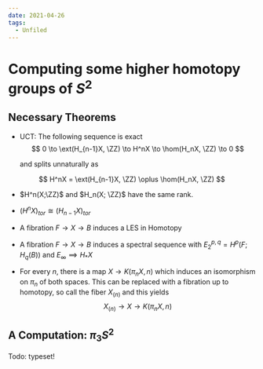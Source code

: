 ```yaml
---
date: 2021-04-26
tags: 
  - Unfiled
---
```



# Computing some higher homotopy groups of $S^2$

## Necessary Theorems 


- UCT: The following sequence is exact
$$
0 \to \ext(H_{n-1}X, \ZZ) \to H^nX \to \hom(H_nX, \ZZ) \to 0
$$

  and splits unnaturally as

$$
H^nX = \ext(H_{n-1}X, \ZZ) \oplus \hom(H_nX, \ZZ)
$$

- $H^n(X;\ZZ)$ and $H_n(X; \ZZ)$ have the same rank.
- $(H^nX)_{tor} \cong (H_{n-1}X)_{tor}$
- A fibration $F \to X \to B$ induces a LES in Homotopy
- A fibration $F \to X \to B$ induces a spectral sequence with $E_2^{p,q} = H^p(F; H_q(B))$ and $E_\infty \implies H_*X$

- For every $n$, there is a map $X \to K(\pi_n X, n)$ which induces an isomorphism on $\pi_n$ of both spaces. This can be replaced with a fibration up to homotopy, so call the fiber $X_{(n)}$ and this yields $$X_{(n)} \to X \to K(\pi_n X, n)$$

## A Computation: $\pi_3 S^2$

Todo: typeset!
